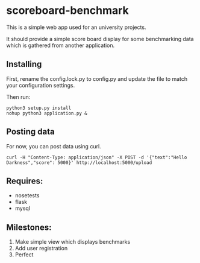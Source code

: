# scoreboard-benchmark 

This is a simple web app used for an university projects.

It should provide a simple score board display
for some benchmarking data which is gathered from another application.

## Installing

First, rename the config.lock.py to config.py
and update the file to match your configuration settings.

Then run:

```
python3 setup.py install
nohup python3 application.py &
```

## Posting data

For now, you can post data using curl.

```
curl -H "Content-Type: application/json" -X POST -d '{"text":"Hello Darkness","score": 5000}' http://localhost:5000/upload

```

## Requires:

* nosetests
* flask
* mysql

## Milestones:

1. Make simple view which displays benchmarks
2. Add user registration
3. Perfect
